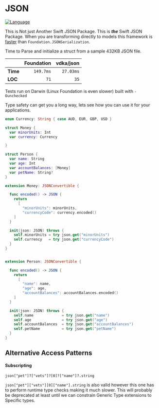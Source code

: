 # JSON

[![Language](https://img.shields.io/badge/Swift-3-brightgreen.svg)](http://swift.org)

This is Not just Another Swift JSON Package. This is _**the**_ Swift JSON Package.
When you are transforming directly to models this framework is [faster](https://github.com/vdka/JSONBenchmarks) than `Foundation.JSONSerialization`.

Time to Parse and initialize a struct from a sample 432KB JSON file.

|          | Foundation | vdka/json |
|:---------|-----------:|----------:|
| **Time** | `149.7ms`  | `27.03ms` |
| **LOC**  | `71`       | `35`      |

Tests run on Darwin (Linux Foundation is even slower) built with `-Ounchecked`

Type safety can get you a long way, lets see how you can use it for your applications.

```swift
enum Currency: String { case AUD, EUR, GBP, USD }

struct Money {
  var minorUnits: Int
  var currency: Currency

}

struct Person {
  var name: String
  var age: Int
  var accountBalances: [Money]
  var petName: String?
}

extension Money: JSONConvertible {

  func encoded() -> JSON {
    return
      [
        "minorUnits": minorUnits,
        "currencyCode": currency.encoded()
    ]
  }

  init(json: JSON) throws {
    self.minorUnits = try json.get("minorUnits")
    self.currency   = try json.get("currencyCode")
  }
}


extension Person: JSONConvertible {

  func encoded() -> JSON {
    return
      [
        "name": name,
        "age": age,
        "accountBalances": accountBalances.encoded()
    ]
  }

  init(json: JSON) throws {
    self.name             = try json.get("name")
    self.age              = try json.get("age")
    self.accountBalances  = try json.get("accountBalances")
    self.petName          = try json.get("petName")
  }
}
```

## Alternative Access Patterns

#### Subscripting
`json["pet"]?["vets"]?[0]?["name"]?.string`

 `json["pet"]["vets"][0]["name"].string` is also valid however this one has to perform runtime type checks making it much slower. This will probably be deprecated at least until we can constrain Generic Type extensions to Specific types.
